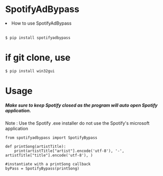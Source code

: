 # SpotifyAdBypass

<li>How to use SpotifyAdBypass</li><br>
  
    $ pip install spotifyadbypass
  
 # if git clone, use 
    $ pip install win32gui
# Usage<br>

<h5>Make sure to keep Spotify closed as the program will auto open Spotify application.</h5>

Note : 
Use the Spotify  .exe installer do not use the Spotify's microsoft application

    from spotifyadbypass import SpotifyBypass

    def printSong(artistTitle):
        print(artistTitle["artist"].encode('utf-8'), '-', artistTitle["title"].encode('utf-8'), )

    #instantiate with a printSong callback
    byPass = SpotifyBypass(printSong)
